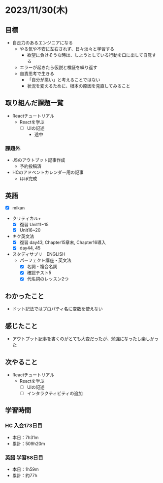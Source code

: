 # 2023/11/30(木)

## 目標

- 自走力のあるエンジニアになる
  - やる気や不安に左右されず、日々淡々と学習する
    - 欲望に負けそうな時は、しようとしている行動を口に出して自覚する
  - エラーが起きたら仮説と検証を繰り返す
  - 自責思考で生きる
    - 「自分が悪い」と考えることではない
    - 状況を変えるために、根本の原因を見直してみること

## 取り組んだ課題一覧

- Reactチュートリアル
  - Reactを学ぶ
    - [ ] UIの記述
      - 途中

### 課題外

- JSのアウトプット記事作成
  - 予約投稿済
- HCのアドベントカレンダー用の記事
  - ほぼ完成

## 英語

- [x] mikan
- クリティカル+
  - [x] 復習 Unit11~15
  - [x] Unit16~20

- キク英文法
  - [x] 復習 day43, Chapter15章末, Chapter16導入
  - [x] day44, 45

- スタディサプリ　ENGLISH
  - パーフェクト講座・英文法
    - [x] 名詞・複合名詞
    - [x] 確認テスト5
    - [x] 代名詞のレッスン2つ

## わかったこと

- ドット記法ではプロパティ名に変数を使えない

## 感じたこと

- アウトプット記事を書くのがとても大変だったが、勉強になったし楽しかった

## 次やること

- Reactチュートリアル
  - Reactを学ぶ
    - [ ] UIの記述
    - [ ] インタラクティビティの追加

## 学習時間

### HC 入会173日目

- 本日：7h31m
- 累計：509h20m

### 英語 学習88日目

- 本日：1h59m
- 累計：約77h
